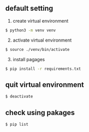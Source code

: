## default setting

1. create virtual environment
```bash
$ python3 -m venv venv
```

2. activate virtual environment
```bash
$ source ./venv/bin/activate
```

3. install pagages
```bash
$ pip install -r requirements.txt
```

## quit virtual environment
```bash
$ deactivate
```

## check using pakages

```bash
$ pip list
```